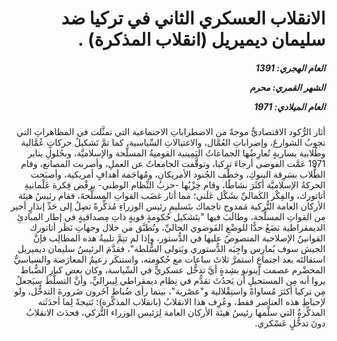 <h1 dir="rtl">الانقلاب العسكري الثاني في تركيا ضد سليمان ديميريل (انقلاب المذكرة) .</h1>

<h5 dir="rtl">العام الهجري:  1391

الشهر القمري: محرم

العام الميلادي: 1971</h5>

<p dir="rtl">أثار الرُّكود الاقتصاديُّ موجةً من الاضطراباتِ الاجتماعية التي تمثَّلت في المظاهراتِ التي تجوبُ الشوارعَ، وإضراباتِ العُمَّال، والاغتيالاتِ السِّياسية، كما تمَّ تَشكيلُ حركاتٍ عُمَّالية وطُلابية يساريةٍ تُعارِضُها الجماعاتُ اليَمِينية القوميةُ المسلَّحة والإسلاميَّة، وبحُلولِ يناير 1971 عَمَّت الفوضى أرجاءَ تركيا، وتوقَّفت الجامعاتُ عن العملِ، وأضربت المصانع، وقام الطُّلاب بسَرِقة البنوكِ، وخطْف الجُنود الأمريكانِ، ومُهاجَمة أهدافٍ أمريكية، وأصبَحت الحركةُ الإسلاميَّة أكثَرَ نشاطًا، وقام حِزْبُها -حزبُ النِّظام الوطني- برفْض فِكرة عَلْمانيةِ أتاتورك، والفِكْر الكَماليِّ بشَكْل عَلَني؛ مما أثار غضَب القواتِ المسلَّحةَ، فقام رئيسُ هيئة الأركان العامة التُّركية مَمدوح تاجماك بتَسليمِ رئيس الوزراءِ مُذكِّرةً تصِلُ إلى حَدِّ إنذارٍ أخير من القواتِ المسلَّحة، وطالَبَ فيها "بتَشكيل حُكومةٍ قويةٍ ذاتِ مِصداقيةٍ في إطار المبادئِ الديمقراطية تضَعُ حدًّا للوضْعِ الفَوضوي الحاليِّ، وتُطبَّق من خلال وجهاتِ نَظَر أتاتورك القوانينُ الإصلاحية المنصوصُ عليها في الدُّستور، وإذا لم تتِمَّ تلبيةُ هذه المطالِب فإنَّ الجيش سوف يُمارِس واجِبَه الدُّستوري ويَتولى السُّلطة"، فقدَّمَ الرئيسُ سليمان ديميريل استقالتَه بعد اجتماعٍ استمرَّ ثلاثَ ساعات مع حُكومته، واستنكَر زعيمُ المعارَضة والسياسيُّ المخضْرم عصمت إينونو بشِدةٍ أيَّ تدخُّل عسكريٍّ في السِّياسة، وكان بعض كبارِ الضُّباط يروا أنه مِن المستحيلِ أن يَحدُثَ تقدُّم في نِظام ديمقراطي لِيبراليٍّ، وأنَّ التسلُّطَ سيَجعلُ مِن تركيا أكثرَ مُساواةً واستِقْلالية و"عصْرية"، بينما رأى ضُباط آخَرون ضَرورةَ التدخُّل، ولو لإحباطِ هذه العناصر فقط، وعُرِف هذا الانقلابُ (بانقلاب المذكِّرة)؛ نَتيجةً لِما أحدَثَته المذكِّرةُ التي سلَّمها رئيسُ هيئة الأركان العامة لِرَئيس الوزراء التُّركي، فحدَث الانقلابُ دونَ تدخُّلٍ عَسْكري.</p></br>
